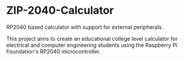 # ZIP-2040-Calculator
RP2040 based calculator with support for external peripherals.

This project aims to create an educational college level calculator for electrical and computer engineering students using the Raspberry Pi Foundation's RP2040 microcontroller.

